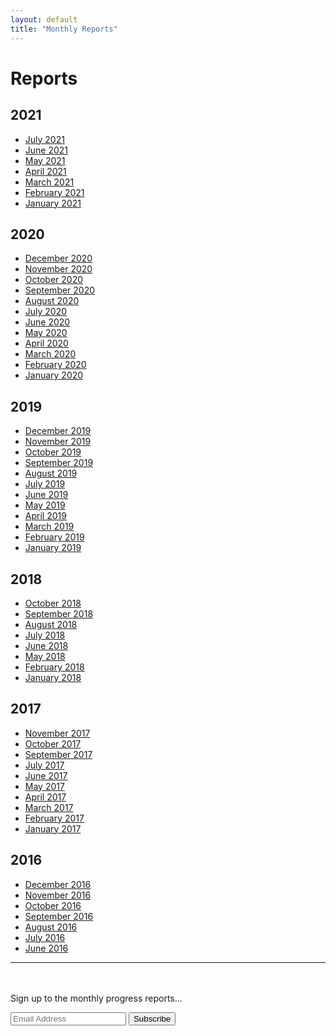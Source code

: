 ```yaml
---
layout: default
title: "Monthly Reports"
---
```


# Reports

## 2021

* [July 2021](july-2021)
* [June 2021](june-2021)
* [May 2021](may-2021)
* [April 2021](april-2021)
* [March 2021](march-2021)
* [February 2021](february-2021)
* [January 2021](january-2021)

## 2020

* [December 2020](december-2020)
* [November 2020](november-2020)
* [October 2020](october-2020)
* [September 2020](september-2020)
* [August 2020](august-2020)
* [July 2020](july-2020)
* [June 2020](june-2020)
* [May 2020](may-2020)
* [April 2020](april-2020)
* [March 2020](march-2020)
* [February 2020](february-2020)
* [January 2020](january-2020)

## 2019

* [December 2019](december-2019)
* [November 2019](november-2019)
* [October 2019](october-2019)
* [September 2019](september-2019)
* [August 2019](august-2019)
* [July 2019](july-2019)
* [June 2019](june-2019)
* [May 2019](may-2019)
* [April 2019](april-2019)
* [March 2019](march-2019)
* [February 2019](february-2019)
* [January 2019](january-2019)

## 2018

* [October 2018](october-2018)
* [September 2018](september-2018)
* [August 2018](august-2018)
* [July 2018](july-2018)
* [June 2018](june-2018)
* [May 2018](may-2018)
* [February 2018](february-2018)
* [January 2018](january-2018)

## 2017

* [November 2017](november-2017)
* [October 2017](october-2017)
* [September 2017](september-2017)
* [July 2017](july-2017)
* [June 2017](june-2017)
* [May 2017](may-2017)
* [April 2017](april-2017)
* [March 2017](march-2017)
* [February 2017](february-2017)
* [January 2017](january-2017)

## 2016

* [December 2016](december-2016)
* [November 2016](november-2016)
* [October 2016](october-2016)
* [September 2016](september-2016)
* [August 2016](august-2016)
* [July 2016](july-2016)
* [June 2016](june-2016)

---

<div class="block text-center" style="padding-top: 20px">
  <div class="container-fluid" id="mc_embed_signup">
    <p class="lead m-b-md">
      Sign up to the monthly progress reports...
    </p>
    <form class="form-inline validate" action="https://encode.us13.list-manage.com/subscribe/post?u=b6b66bb5e4c7cb484a85c8dd7&amp;id=e382ef68ef" method="post" id="mc-embedded-subscribe-form" name="mc-embedded-subscribe-form" target="_blank" novalidate>
      <input class="form-control m-b" name="EMAIL" placeholder="Email Address">
      <button class="btn btn-primary m-b">Subscribe</button>
      <div id="mce-responses" class="clear">
  		<div class="response" id="mce-error-response" style="display:none"></div>
  		<div class="response" id="mce-success-response" style="display:none"></div>
  	</div>
      <!-- real people should not fill this in and expect good things - do not remove this or risk form bot signups-->
      <div style="position: absolute; left: -5000px;" aria-hidden="true"><input type="text" name="b_b6b66bb5e4c7cb484a85c8dd7_e382ef68ef" tabindex="-1" value=""></div>
    </form>

  </div>
</div>
